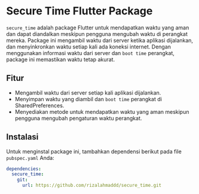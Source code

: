 # Secure Time Flutter Package

`secure_time` adalah package Flutter untuk mendapatkan waktu yang aman dan dapat diandalkan meskipun pengguna mengubah waktu di perangkat mereka. Package ini mengambil waktu dari server ketika aplikasi dijalankan, dan menyinkronkan waktu setiap kali ada koneksi internet. Dengan menggunakan informasi waktu dari server dan `boot time` perangkat, package ini memastikan waktu tetap akurat.

## Fitur

- Mengambil waktu dari server setiap kali aplikasi dijalankan.
- Menyimpan waktu yang diambil dan `boot time` perangkat di SharedPreferences.
- Menyediakan metode untuk mendapatkan waktu yang aman meskipun pengguna mengubah pengaturan waktu perangkat.

## Instalasi

Untuk menginstal package ini, tambahkan dependensi berikut pada file `pubspec.yaml` Anda:

```yaml
dependencies:
  secure_time:
    git:
      url: https://github.com/rizalahmaddd/secure_time.git
```

